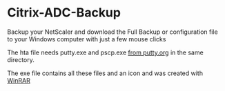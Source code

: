 # Citrix-ADC-Backup
Backup your NetScaler and download the Full Backup or configuration file to your Windows computer with just a few mouse clicks

The hta file needs putty.exe and pscp.exe [from putty.org](https://putty.org) in the same directory.

The exe file contains all these files and an icon and was created with [WinRAR](https://www.winrar.com)
